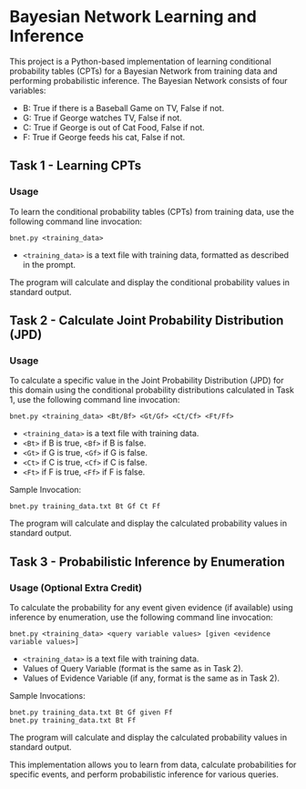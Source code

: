 # Bayesian Network Learning and Inference

This project is a Python-based implementation of learning conditional probability tables (CPTs) for a Bayesian Network from training data and performing probabilistic inference. The Bayesian Network consists of four variables:

- B: True if there is a Baseball Game on TV, False if not.
- G: True if George watches TV, False if not.
- C: True if George is out of Cat Food, False if not.
- F: True if George feeds his cat, False if not.

## Task 1 - Learning CPTs

### Usage

To learn the conditional probability tables (CPTs) from training data, use the following command line invocation:

```
bnet.py <training_data>
```

- `<training_data>` is a text file with training data, formatted as described in the prompt.

The program will calculate and display the conditional probability values in standard output.

## Task 2 - Calculate Joint Probability Distribution (JPD)

### Usage

To calculate a specific value in the Joint Probability Distribution (JPD) for this domain using the conditional probability distributions calculated in Task 1, use the following command line invocation:

```
bnet.py <training_data> <Bt/Bf> <Gt/Gf> <Ct/Cf> <Ft/Ff>
```

- `<training_data>` is a text file with training data.
- `<Bt>` if B is true, `<Bf>` if B is false.
- `<Gt>` if G is true, `<Gf>` if G is false.
- `<Ct>` if C is true, `<Cf>` if C is false.
- `<Ft>` if F is true, `<Ff>` if F is false.

Sample Invocation: 
```
bnet.py training_data.txt Bt Gf Ct Ff
```

The program will calculate and display the calculated probability values in standard output.

## Task 3 - Probabilistic Inference by Enumeration

### Usage (Optional Extra Credit)

To calculate the probability for any event given evidence (if available) using inference by enumeration, use the following command line invocation:

```
bnet.py <training_data> <query variable values> [given <evidence variable values>]
```

- `<training_data>` is a text file with training data.
- Values of Query Variable (format is the same as in Task 2).
- Values of Evidence Variable (if any, format is the same as in Task 2).

Sample Invocations:
```
bnet.py training_data.txt Bt Gf given Ff
bnet.py training_data.txt Bt Ff
```

The program will calculate and display the calculated probability values in standard output.

This implementation allows you to learn from data, calculate probabilities for specific events, and perform probabilistic inference for various queries.
